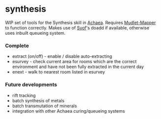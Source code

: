 # synthesis
WIP set of tools for the Synthesis skill in [Achaea](https://www.achaea.com). Requires [Mudlet-Mapper](https://github.com/IRE-Mudlet-Mapping/ire-mapping-script) to function correctly. Makes use of [Svof](https://github.com/svof/svof/releases)'s doadd if available, otherwise uses inbuilt queueing system.

### Complete
- extract (on/off) - enable / disable auto-extracting
- esurvey - check current area for rooms which are the correct environment and have not been fully extracted in the current day
- enext - walk to nearest room listed in esurvey

### Future developments
- rift tracking
- batch synthesis of metals
- batch transmutation of minerals
- integration with other Achaea curing/queueing systems
